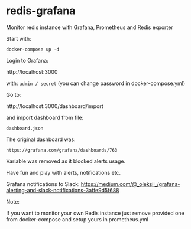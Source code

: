 # redis-grafana

Monitor redis instance with Grafana, Prometheus and Redis exporter

Start with:
```
docker-compose up -d
```

Login to Grafana:

http://localhost:3000

with: ```admin / secret``` (you can change password in docker-compose.yml)

Go to:

http://localhost:3000/dashboard/import

and import dashboard from file:
```
dashboard.json
```
The original dashboard was:
```
https://grafana.com/grafana/dashboards/763
```
Variable was removed as it blocked alerts usage.

Have fun and play with alerts, notifications etc.

Grafana notifications to Slack: https://medium.com/@_oleksii_/grafana-alerting-and-slack-notifications-3affe9d5f688


Note:

If you want to monitor your own Redis instance just remove provided one from docker-compose and setup yours in prometheus.yml
